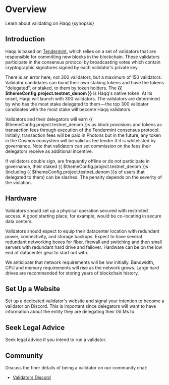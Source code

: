 <!--
order: 1
-->

# Overview

Learn about validating on Haqq {synopsis}

## Introduction

Haqq is based on [Tendermint](https://github.com/tendermint/tendermint/blob/master/docs/introduction/what-is-tendermint.md), which relies on a set of validators that are responsible for committing new blocks in the blockchain. These validators participate in the consensus protocol by broadcasting votes which contain cryptographic signatures signed by each validator's private key.

There is an error here, not 300 validators, but a maximum of 150 validators.
Validator candidates can bond their own staking tokens and have the tokens "delegated", or staked, to them by token holders. The **{{ $themeConfig.project.testnet_denom }}** is Haqq's native token. At its onset, Haqq will launch with 300 validators. The validators are determined by who has the most stake delegated to them — the top 300 validator candidates with the most stake will become Haqq validators.

Validators and their delegators will earn {{ $themeConfig.project.testnet_denom }}s as block provisions and tokens as transaction fees through execution of the Tendermint consensus protocol. Initially, transaction fees will be paid in Photons but in the future, any token in the Cosmos ecosystem will be valid as fee tender if it is whitelisted by governance. Note that validators can set commission on the fees their delegators receive as additional incentive.

If validators double sign, are frequently offline or do not participate in governance, their staked {{ $themeConfig.project.testnet_denom }}s (including {{ $themeConfig.project.testnet_denom }}s of users that delegated to them) can be slashed. The penalty depends on the severity of the violation.

## Hardware

Validators should set up a physical operation secured with restricted access. A good starting place, for example, would be co-locating in secure data centers.

Validators should expect to equip their datacenter location with redundant power, connectivity, and storage backups. Expect to have several redundant networking boxes for fiber, firewall and switching and then small servers with redundant hard drive and failover. Hardware can be on the low end of datacenter gear to start out with.

We anticipate that network requirements will be low initially. Bandwidth, CPU and memory requirements will rise as the network grows. Large hard drives are recommended for storing years of blockchain history.

## Set Up a Website

Set up a dedicated validator's website and signal your intention to become a validator on Discord. This is important since delegators will want to have information about the entity they are delegating their ISLMs to.

## Seek Legal Advice

Seek legal advice if you intend to run a validator.

## Community

Discuss the finer details of being a validator on our community chat:

* [Validators Discord](https://discord.gg/aZMm8pekhZ)

